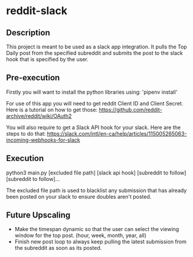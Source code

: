 # reddit-slack

## Description

This project is meant to be used as a slack app integration. It pulls the Top Daily post from the specified subreddit and submits the post to the slack hook that is specified by the user.

## Pre-execution

Firstly you will want to install the python libraries using:
'pipenv install'

For use of this app you will need to get reddit Client ID and Client Secret. Here is a tutorial on how to get those:
https://github.com/reddit-archive/reddit/wiki/OAuth2

You will also require to get a Slack API hook for your slack. Here are the steps to do that:
https://slack.com/intl/en-ca/help/articles/115005265063-incoming-webhooks-for-slack

## Execution

python3 main.py [excluded file path] [slack api hook] [subreddit to follow] [subreddit to follow]...

The excluded file path is used to blacklist any submission that has already been posted on your slack to ensure doubles aren't posted.

## Future Upscaling

* Make the timespan dynamic so that the user can select the viewing window for the top post. (hour, week, month, year, all)
* Finish new post loop to always keep pulling the latest submission from the subreddit as soon as its posted.
